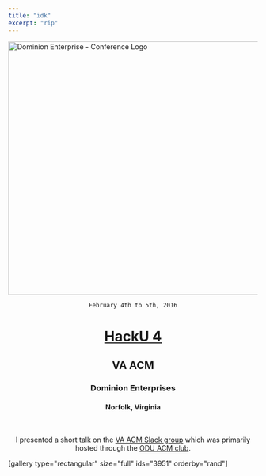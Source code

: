 ```yaml
---
title: "idk"
excerpt: "rip"
---
```


<img class="aligncenter size-full wp-image-3196" src="https://fvcproductions.files.wordpress.com/2015/11/conferencelogos-008.png" alt="Dominion Enterprise - Conference Logo" width="512" height="512" />

<div style="text-align: center;">

<code>February 4th to 5th, 2016</code>
<h1><a title="DE" href="http://hackathon.dominionenterprises.com/" target="_blank">HackU 4</a></h1>
<h2><strong>VA ACM</strong></h2>
<h3>Dominion Enterprises</h3>
<h4>Norfolk, Virginia</h4>

&nbsp;

I presented a short talk on the <a href="https://va-acm.stamplayapp.com/" target="_blank">VA ACM Slack group</a> which was primarily hosted through the <a href="http://www.cs.odu.edu/~acm/" target="_blank">ODU ACM club</a>.

</div>

[gallery type="rectangular" size="full" ids="3951" orderby="rand"]

